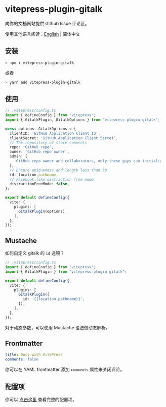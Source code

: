 # vitepress-plugin-gitalk

向你的文档网站提供 Github Issue 评论区。

使用其他语言阅读：[English](./README.md) | 简体中文

## 安装

```sh
> npm i vitepress-plugin-gitalk
```

或者

```sh
> yarn add vitepress-plugin-gitalk
```

## 使用

```typescript
// .vitepress/config.ts
import { defineConfig } from "vitepress";
import { GitalkPlugin, GitalkOptions } from "vitepress-plugin-gitalk";

const options: GitalkOptions = {
  clientID: 'GitHub Application Client ID',
  clientSecret: 'GitHub Application Client Secret',
  // The repository of store comments
  repo: 'GitHub repo',
  owner: 'GitHub repo owner',
  admin: [
    'GitHub repo owner and collaborators, only these guys can initialize github issues'
  ],
  // Ensure uniqueness and length less than 50
  id: location.pathname,
  // Facebook-like distraction free mode
  distractionFreeMode: false,
};

export default defineConfig({
  vite: {
    plugins: [
      GitalkPlugin(options),
    ],
  },
});
```

## Mustache

如何自定义 gitalk 的 `id` 选项？

```typescript
// .vitepress/config.ts
import { defineConfig } from "vitepress";
import { GitalkPlugin } from "vitepress-plugin-gitalk";

export default defineConfig({
  vite: {
    plugins: [
      GitalkPlugin({
        id: '{{location.pathname}}',
      }),
    ],
  },
});
```

对于动态参数，可以使用 Mustache 语法做动态解析。

## Frontmatter

```yaml
title: Docs with VitePress
comments: false
```

你可以在 YAML frontmatter 添加 `comments` 属性来关闭评论。

## 配置项

你可以 [点击这里](https://github.com/gitalk/gitalk#options) 查看完整的配置项。
